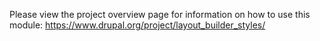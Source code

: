 Please view the project overview page for information on how to use
this module: https://www.drupal.org/project/layout_builder_styles/
